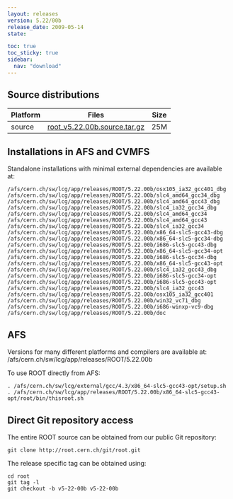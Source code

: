 ```yaml
---
layout: releases
version: 5.22/00b
release_date: 2009-05-14
state:

toc: true
toc_sticky: true
sidebar:
  nav: "download"
---
```



## Source distributions

| Platform       | Files | Size |
|-----------|-------|-----|
| source | [root_v5.22.00b.source.tar.gz](https://root.cern.ch/download/root_v5.22.00b.source.tar.gz) |  25M |




## Installations in AFS and CVMFS
Standalone installations with minimal external dependencies are available at:
~~~
/afs/cern.ch/sw/lcg/app/releases/ROOT/5.22.00b/osx105_ia32_gcc401_dbg
/afs/cern.ch/sw/lcg/app/releases/ROOT/5.22.00b/slc4_amd64_gcc34_dbg
/afs/cern.ch/sw/lcg/app/releases/ROOT/5.22.00b/slc4_amd64_gcc43_dbg
/afs/cern.ch/sw/lcg/app/releases/ROOT/5.22.00b/slc4_ia32_gcc34_dbg
/afs/cern.ch/sw/lcg/app/releases/ROOT/5.22.00b/slc4_amd64_gcc34
/afs/cern.ch/sw/lcg/app/releases/ROOT/5.22.00b/slc4_amd64_gcc43
/afs/cern.ch/sw/lcg/app/releases/ROOT/5.22.00b/slc4_ia32_gcc34
/afs/cern.ch/sw/lcg/app/releases/ROOT/5.22.00b/x86_64-slc5-gcc43-dbg
/afs/cern.ch/sw/lcg/app/releases/ROOT/5.22.00b/x86_64-slc5-gcc34-dbg
/afs/cern.ch/sw/lcg/app/releases/ROOT/5.22.00b/i686-slc5-gcc43-dbg
/afs/cern.ch/sw/lcg/app/releases/ROOT/5.22.00b/x86_64-slc5-gcc34-opt
/afs/cern.ch/sw/lcg/app/releases/ROOT/5.22.00b/i686-slc5-gcc34-dbg
/afs/cern.ch/sw/lcg/app/releases/ROOT/5.22.00b/x86_64-slc5-gcc43-opt
/afs/cern.ch/sw/lcg/app/releases/ROOT/5.22.00b/slc4_ia32_gcc43_dbg
/afs/cern.ch/sw/lcg/app/releases/ROOT/5.22.00b/i686-slc5-gcc34-opt
/afs/cern.ch/sw/lcg/app/releases/ROOT/5.22.00b/i686-slc5-gcc43-opt
/afs/cern.ch/sw/lcg/app/releases/ROOT/5.22.00b/slc4_ia32_gcc43
/afs/cern.ch/sw/lcg/app/releases/ROOT/5.22.00b/osx105_ia32_gcc401
/afs/cern.ch/sw/lcg/app/releases/ROOT/5.22.00b/win32_vc71_dbg
/afs/cern.ch/sw/lcg/app/releases/ROOT/5.22.00b/i686-winxp-vc9-dbg
/afs/cern.ch/sw/lcg/app/releases/ROOT/5.22.00b/doc
~~~

## AFS
Versions for many different platforms and compilers are available at:
/afs/cern.ch/sw/lcg/app/releases/ROOT/5.22.00b

To use ROOT directly from AFS:
~~~
. /afs/cern.ch/sw/lcg/external/gcc/4.3/x86_64-slc5-gcc43-opt/setup.sh
. /afs/cern.ch/sw/lcg/app/releases/ROOT/5.22.00b/x86_64-slc5-gcc43-opt/root/bin/thisroot.sh
~~~

## Direct Git repository access
The entire ROOT source can be obtained from our public Git repository:

~~~
git clone http://root.cern.ch/git/root.git
~~~
The release specific tag can be obtained using:
~~~
cd root
git tag -l
git checkout -b v5-22-00b v5-22-00b
~~~
